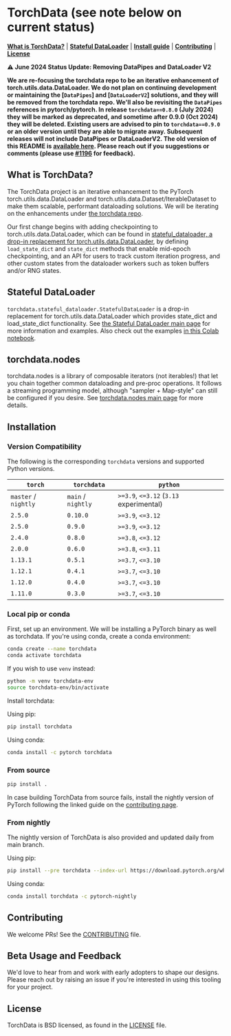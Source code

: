 # TorchData (see note below on current status)

[**What is TorchData?**](#what-is-torchdata) | [**Stateful DataLoader**](#stateful-dataloader) |
[**Install guide**](#installation) | [**Contributing**](#contributing) | [**License**](#license)

**:warning: June 2024 Status Update: Removing DataPipes and DataLoader V2**

**We are re-focusing the torchdata repo to be an iterative enhancement of torch.utils.data.DataLoader. We do not plan on
continuing development or maintaining the [`DataPipes`] and [`DataLoaderV2`] solutions, and they will be removed from
the torchdata repo. We'll also be revisiting the `DataPipes` references in pytorch/pytorch. In release
`torchdata==0.8.0` (July 2024) they will be marked as deprecated, and sometime after 0.9.0 (Oct 2024) they will be
deleted. Existing users are advised to pin to `torchdata==0.9.0` or an older version until they are able to migrate
away. Subsequent releases will not include DataPipes or DataLoaderV2. The old version of this README is
[available here](https://github.com/pytorch/data/blob/v0.7.1/README.md). Please reach out if you suggestions or comments
(please use [#1196](https://github.com/pytorch/data/issues/1196) for feedback).**

##

## What is TorchData?

The TorchData project is an iterative enhancement to the PyTorch torch.utils.data.DataLoader and
torch.utils.data.Dataset/IterableDataset to make them scalable, performant dataloading solutions. We will be iterating
on the enhancements under [the torchdata repo](torchdata).

Our first change begins with adding checkpointing to torch.utils.data.DataLoader, which can be found in
[stateful_dataloader, a drop-in replacement for torch.utils.data.DataLoader](torchdata/stateful_dataloader), by defining
`load_state_dict` and `state_dict` methods that enable mid-epoch checkpointing, and an API for users to track custom
iteration progress, and other custom states from the dataloader workers such as token buffers and/or RNG states.

## Stateful DataLoader

`torchdata.stateful_dataloader.StatefulDataLoader` is a drop-in replacement for torch.utils.data.DataLoader which
provides state_dict and load_state_dict functionality. See
[the Stateful DataLoader main page](torchdata/stateful_dataloader) for more information and examples. Also check out the
examples
[in this Colab notebook](https://colab.research.google.com/drive/1tonoovEd7Tsi8EW8ZHXf0v3yHJGwZP8M?usp=sharing).

## torchdata.nodes

torchdata.nodes is a library of composable iterators (not iterables!) that let you chain together common dataloading and
pre-proc operations. It follows a streaming programming model, although "sampler + Map-style" can still be configured if
you desire. See [torchdata.nodes main page](torchdata/nodes) for more details.

## Installation

### Version Compatibility

The following is the corresponding `torchdata` versions and supported Python versions.

| `torch`              | `torchdata`        | `python`                                |
| -------------------- | ------------------ | --------------------------------------- |
| `master` / `nightly` | `main` / `nightly` | `>=3.9`, `<=3.12` (`3.13` experimental) |
| `2.5.0`              | `0.10.0`           | `>=3.9`, `<=3.12`                       |
| `2.5.0`              | `0.9.0`            | `>=3.9`, `<=3.12`                       |
| `2.4.0`              | `0.8.0`            | `>=3.8`, `<=3.12`                       |
| `2.0.0`              | `0.6.0`            | `>=3.8`, `<=3.11`                       |
| `1.13.1`             | `0.5.1`            | `>=3.7`, `<=3.10`                       |
| `1.12.1`             | `0.4.1`            | `>=3.7`, `<=3.10`                       |
| `1.12.0`             | `0.4.0`            | `>=3.7`, `<=3.10`                       |
| `1.11.0`             | `0.3.0`            | `>=3.7`, `<=3.10`                       |

### Local pip or conda

First, set up an environment. We will be installing a PyTorch binary as well as torchdata. If you're using conda, create
a conda environment:

```bash
conda create --name torchdata
conda activate torchdata
```

If you wish to use `venv` instead:

```bash
python -m venv torchdata-env
source torchdata-env/bin/activate
```

Install torchdata:

Using pip:

```bash
pip install torchdata
```

Using conda:

```bash
conda install -c pytorch torchdata
```

### From source

```bash
pip install .
```

In case building TorchData from source fails, install the nightly version of PyTorch following the linked guide on the
[contributing page](CONTRIBUTING.md#install-pytorch-nightly).

### From nightly

The nightly version of TorchData is also provided and updated daily from main branch.

Using pip:

```bash
pip install --pre torchdata --index-url https://download.pytorch.org/whl/nightly/cpu
```

Using conda:

```bash
conda install torchdata -c pytorch-nightly
```

## Contributing

We welcome PRs! See the [CONTRIBUTING](CONTRIBUTING.md) file.

## Beta Usage and Feedback

We'd love to hear from and work with early adopters to shape our designs. Please reach out by raising an issue if you're
interested in using this tooling for your project.

## License

TorchData is BSD licensed, as found in the [LICENSE](LICENSE) file.
